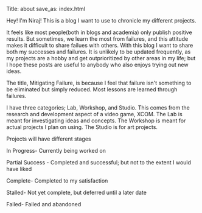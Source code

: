 Title: about
save_as: index.html

Hey! I'm Niraj! This is a blog I want to use to chronicle my different projects.

It feels like most people(both in blogs and academia) only publish positive results. 
But sometimes, we learn the most from failures, and this attitude makes it difficult to share 
failues with others. 
With this blog I want to share both my successes and failures. 
It is unlikely to be updated frequently, as my projects are a hobby and get outprioritized 
by other areas in my life; but I hope these posts are useful to anybody who also enjoys trying 
out new ideas.

The title, Mitigating Failure, is because I feel that failure isn't something to be eliminated but simply reduced.
Most lessons are learned through failures.

I have three categories; Lab, Workshop, and Studio. This comes from the research and development aspect of a video game, XCOM. 
The Lab is meant for investigating ideas and concepts. 
The Workshop is meant for actual projects I plan on using.
The Studio is for art projects.

Projects will have different stages  

<span id="In-Progress">In Progress</span>- Currently being worked on

<span id="Partial-Success">Partial Success</span> - Completed and successful; but not to the extent I would have liked

<span id="Complete">Complete</span>- Completed to my satisfaction

<span id="Stalled">Stalled</span>- Not yet complete, but deferred until a later date

<span id="Failed">Failed</span>- Failed and abandoned
